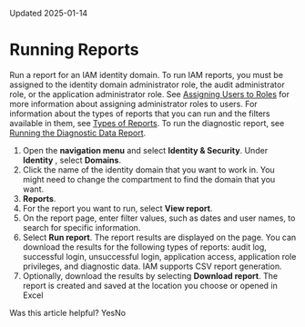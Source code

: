 Updated 2025-01-14
# Running Reports
Run a report for an IAM identity domain.
To run IAM reports, you must be assigned to the identity domain administrator role, the audit administrator role, or the application administrator role. See [Assigning Users to Roles](https://docs.oracle.com/en-us/iaas/Content/Identity/users/assign-users-roles.htm#top "Assign users in an OCI IAM identity domain to a role.") for more information about assigning administrator roles to users.
For information about the types of reports that you can run and the filters available in them, see [Types of Reports](https://docs.oracle.com/en-us/iaas/Content/Identity/reports/understand-types-reports.htm#understand "Find out about the different reports available for an OCI IAM identity domain."). To run the diagnostic report, see [Running the Diagnostic Data Report](https://docs.oracle.com/en-us/iaas/Content/Identity/reports/run-diagnostic.htm#run-diagnostic-report "Run a diagnostic data report for an IAM identity domain.").
  1. Open the **navigation menu** and select **Identity & Security**. Under **Identity** , select **Domains**.
  2. Click the name of the identity domain that you want to work in. You might need to change the compartment to find the domain that you want.
  3. **Reports**.
  4. For the report you want to run, select **View report**.
  5. On the report page, enter filter values, such as dates and user names, to search for specific information.
  6. Select **Run report**.
The report results are displayed on the page. You can download the results for the following types of reports: audit log, successful login, unsuccessful login, application access, application role privileges, and diagnostic data. IAM supports CSV report generation.
  7. Optionally, download the results by selecting **Download report**.
The report is created and saved at the location you choose or opened in Excel


Was this article helpful?
YesNo

